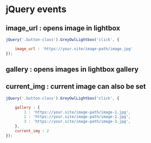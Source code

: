 # jQuery events
## image_url : opens image in lightbox

```javascript
jQuery('.button-class').GreyOwlLightbox('click', {

    image_url : 'https://your.site/image-path/image.jpg'
});
```

## gallery : opens images in lightbox gallery
## current_img : current image can also be set

```javascript
jQuery('.button-class').GreyOwlLightbox('click', {

    gallery : {
        1 : 'https://your.site/image-path/image-1.jpg',
        2 : 'https://your.site/image-path/image-2.jpg',
        3 : 'https://your.site/image-path/image-3.jpg',
    },
    current_img : 2
});
```
